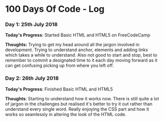 # 100 Days Of Code - Log

### Day 1: 25th July 2018

**Today's Progress**: Started Basic HTML and HTML5 on FreeCodeCamp

**Thoughts:** Trying to get my head around all the jargon involved in development. Trying to understand anchor, elements and adding links which takes a while to understand. Also not good to start and stop, best to remember to commit a designated time to it each day moving forward as it can get confusing picking up from where you left off. 

### Day 2: 26th July 2018

**Today's Progress**: Finished Basic HTML and HTML5

**Thoughts**: Starting to understand how it works now. There is still quite a lot of jargon in the challenges but realised it's better to try it out rather than understand every single word. Really enjoying the CSS part and how it works so seamlessly in altering the look of the HTML code. 
